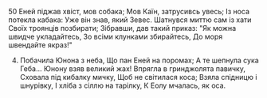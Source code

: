 50 Еней піджав хвіст, мов собака;
Мов Каїн, затрусивсь увесь;
Із носа потекла кабака:
Уже він знав, який Зевес.
Шатнувся миттю сам із хати
Своїх троянців позбирати;
Зібравши, дав такий приказ:
"Як можна швидче укладайтесь,
Зо всіми клунками збирайтесь,
До моря швендайте якраз!"

4. Побачила Юнона з неба,
   Що пан Еней на поромах;
   А те шепнула сука Геба...
   Юнону взяв великий жах!
   Впрягла в гринджолята павичку,
   Сховала під кибалку мичку,
   Щоб не світилася коса;
   Взяла спідницю і шнурівку,
   І хліба з сіллю на тарілку,
   К Еолу мчалась, як оса.
